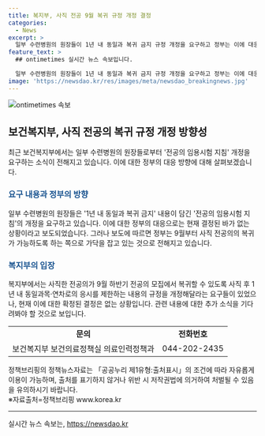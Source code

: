 ```yaml
---
title: 복지부, 사직 전공 9월 복귀 규정 개정 결정
categories:
  - News
excerpt: >
  일부 수련병원의 원장들이 1년 내 동일과 복귀 금지 규정 개정을 요구하고 정부는 이에 대응하여 사직한 전공의의 복귀를 허용할 방침을 추진하고 있다. (150자)
feature_text: >
  ## ontimetimes 실시간 뉴스 속보입니다.

  일부 수련병원의 원장들이 1년 내 동일과 복귀 금지 규정 개정을 요구하고 정부는 이에 대응하여 사직한 전공의의 복귀를 허용할 방침을 추진하고 있다. (150자)
image: 'https://newsdao.kr/res/images/meta/newsdao_breakingnews.jpg'
---
```


<p><img src="https://newsdao.kr/res/images/meta/newsdao_breakingnews.jpg" alt="ontimetimes 속보" /></p>

<h2 data-ke-size="size26">보건복지부, 사직 전공의 복귀 규정 개정 방향성</h2>

<p data-ke-size="size16">최근 보건복지부에서는 일부 수련병원의 원장들로부터 '전공의 임용시험 지침' 개정을 요구하는 소식이 전해지고 있습니다. 이에 대한 정부의 대응 방향에 대해 살펴보겠습니다.</p>

<h3><b><span style="color: #1a5490;">요구 내용과 정부의 방향</span></b></h3>

<p data-ke-size="size16">일부 수련병원의 원장들은 '1년 내 동일과 복귀 금지' 내용이 담긴 '전공의 임용시험 지침'의 개정을 요구하고 있습니다. 이에 대한 정부의 대응으로는 현재 결정된 바가 없는 상황이라고 보도되었습니다. 그러나 보도에 따르면 정부는 9월부터 사직 전공의의 복귀가 가능하도록 하는 쪽으로 가닥을 잡고 있는 것으로 전해지고 있습니다.</p>

<h3><b><span style="color: #1a5490;">복지부의 입장</span></b></h3>

<p data-ke-size="size16">복지부에서는 사직한 전공의가 9월 하반기 전공의 모집에서 복귀할 수 있도록 사직 후 1년 내 동일과목·연차로의 응시를 제한하는 내용의 규정을 개정해달라는 요구들이 있었으나, 현재 이에 대한 확정된 결정은 없는 상황입니다. 관련 내용에 대한 추가 소식을 기다려봐야 할 것으로 보입니다.</p>

<table>
    <tr>
        <td style="text-align: center; height: 17px;"><b>문의</b></td>
        <td style="text-align: center; height: 17px;"><b>전화번호</b></td>
    </tr>
    <tr>
        <td style="text-align: center; height: 17px;">보건복지부 보건의료정책실 의료인력정책과</td>
        <td style="text-align: center; height: 17px;">044-202-2435</td>
    </tr>
</table>

<p data-ke-size="size16">정책브리핑의 정책뉴스자료는 「공공누리 제1유형:출처표시」의 조건에 따라 자유롭게 이용이 가능하며, 출처를 표기하지 않거나 위반 시 저작권법에 의거하여 처벌될 수 있음을 유의하시기 바랍니다. <br>※자료출처=정책브리핑 www.korea.kr</p>

<p><hr></p>
실시간 뉴스 속보는, <a href="https://newsdao.kr" rel="dofollow">https://newsdao.kr</a>


